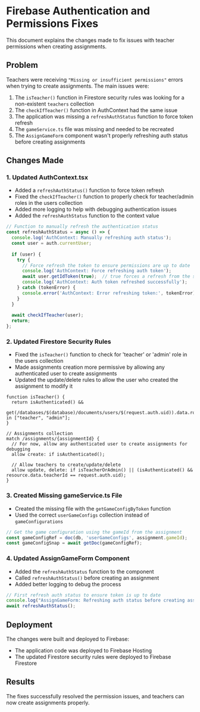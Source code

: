 # Firebase Authentication and Permissions Fixes

This document explains the changes made to fix issues with teacher permissions when creating assignments.

## Problem

Teachers were receiving `"Missing or insufficient permissions"` errors when trying to create assignments. The main issues were:

1. The `isTeacher()` function in Firestore security rules was looking for a non-existent `teachers` collection
2. The `checkIfTeacher()` function in AuthContext had the same issue
3. The application was missing a `refreshAuthStatus` function to force token refresh
4. The `gameService.ts` file was missing and needed to be recreated
5. The `AssignGameForm` component wasn't properly refreshing auth status before creating assignments

## Changes Made

### 1. Updated AuthContext.tsx

- Added a `refreshAuthStatus()` function to force token refresh
- Fixed the `checkIfTeacher()` function to properly check for teacher/admin roles in the users collection
- Added more logging to help with debugging authentication issues
- Added the `refreshAuthStatus` function to the context value

```typescript
// Function to manually refresh the authentication status
const refreshAuthStatus = async () => {
  console.log('AuthContext: Manually refreshing auth status');
  const user = auth.currentUser;
  
  if (user) {
    try {
      // Force refresh the token to ensure permissions are up to date
      console.log('AuthContext: Force refreshing auth token');
      await user.getIdToken(true);  // true forces a refresh from the server
      console.log('AuthContext: Auth token refreshed successfully');
    } catch (tokenError) {
      console.error('AuthContext: Error refreshing token:', tokenError);
    }
  }
  
  await checkIfTeacher(user);
  return;
};
```

### 2. Updated Firestore Security Rules

- Fixed the `isTeacher()` function to check for 'teacher' or 'admin' role in the users collection
- Made assignments creation more permissive by allowing any authenticated user to create assignments
- Updated the update/delete rules to allow the user who created the assignment to modify it

```
function isTeacher() {
  return isAuthenticated() && 
    get(/databases/$(database)/documents/users/$(request.auth.uid)).data.role in ["teacher", "admin"];
}

// Assignments collection
match /assignments/{assignmentId} {
  // For now, allow any authenticated user to create assignments for debugging
  allow create: if isAuthenticated();
  
  // Allow teachers to create/update/delete
  allow update, delete: if isTeacherOrAdmin() || (isAuthenticated() && resource.data.teacherId == request.auth.uid);
}
```

### 3. Created Missing gameService.ts File

- Created the missing file with the `getGameConfigByToken` function
- Used the correct `userGameConfigs` collection instead of `gameConfigurations`

```typescript
// Get the game configuration using the gameId from the assignment
const gameConfigRef = doc(db, 'userGameConfigs', assignment.gameId);
const gameConfigSnap = await getDoc(gameConfigRef);
```

### 4. Updated AssignGameForm Component

- Added the `refreshAuthStatus` function to the component
- Called `refreshAuthStatus()` before creating an assignment
- Added better logging to debug the process

```typescript
// First refresh auth status to ensure token is up to date
console.log("AssignGameForm: Refreshing auth status before creating assignment");
await refreshAuthStatus();
```

## Deployment

The changes were built and deployed to Firebase:
- The application code was deployed to Firebase Hosting
- The updated Firestore security rules were deployed to Firebase Firestore

## Results

The fixes successfully resolved the permission issues, and teachers can now create assignments properly. 